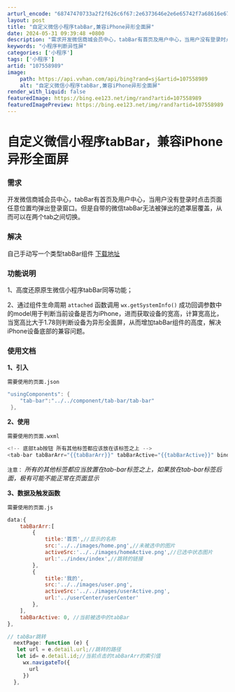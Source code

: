 ```yaml
---
arturl_encode: "68747470733a2f2f626c6f67:2e6373646e2e6e65742f7a68616e677469616e5f7469616e2f:61727469636c652f64657461696c732f313037353538393839"
layout: post
title: "自定义微信小程序tabBar,兼容iPhone异形全面屏"
date: 2024-05-31 09:39:48 +0800
description: "需求开发微信商城会员中心，tabBar有首页及用户中心，当用户没有登录时点击页面任意位置均弹出登录窗"
keywords: "小程序判断异性屏"
categories: ['小程序']
tags: ['小程序']
artid: "107558989"
image:
    path: https://api.vvhan.com/api/bing?rand=sj&artid=107558989
    alt: "自定义微信小程序tabBar,兼容iPhone异形全面屏"
render_with_liquid: false
featuredImage: https://bing.ee123.net/img/rand?artid=107558989
featuredImagePreview: https://bing.ee123.net/img/rand?artid=107558989
---
```


# 自定义微信小程序tabBar，兼容iPhone异形全面屏

### 需求

开发微信商城会员中心，tabBar有首页及用户中心，当用户没有登录时点击页面任意位置均弹出登录窗口。但是自带的微信tabBar无法被弹出的遮罩层覆盖，从而可以在两个tab之间切换。

### 解决

自己手动写一个类型tabBar组件
[下载地址](https://download.csdn.net/download/zhangtian_tian/12657634)

### 功能说明

1、高度还原原生微信小程序tabBar同等功能；
  
2、通过组件生命周期
`attached`
函数调用
`wx.getSystemInfo()`
成功回调参数中的model用于判断当前设备是否为iPhone，进而获取设备的宽高，计算宽高比，当宽高比大于1.78则判断设备为异形全面屏，从而增加tabBar组件的高度，解决iPhone设备底部的兼容问题。

### 使用文档

**1、引入**

`需要使用的页面.json`

```objectivec
"usingComponents": {
    "tab-bar":"../../component/tab-bar/tab-bar"
 },

```

**2、使用**

`需要使用的页面.wxml`

```javascript
<!-- 底部tab按钮 所有其他标签都应该放在该标签之上 -->
<tab-bar tabBarArr="{{tabBarArr}}" tabBarActive="{{tabBarActive}}" bind:click="nextPage"/>

```

`注意：`
*所有的其他标签都应当放置在tab-bar标签之上，如果放在tab-bar标签后面，极有可能不能正常在页面显示*

**3、数据及触发函数**

`需要使用的页面.js`

```javascript
data:{
	tabBarArr:[
		{
			title:'首页',//显示的名称
			src:'../../images/home.png',//未被选中的图片
			activeSrc:'../../images/homeActive.png',//已选中状态图片
			url:'../index/index',//跳转的链接
		},
		{
			title:'我的',
			src:'../../images/user.png',
			activeSrc:'../../images/userActive.png',
			url:'../userCenter/userCenter'
		},
	],
    tabBarActive: 0, //当前被选中的tabBar
},

// tabBar跳转
  nextPage: function (e) {
   let url = e.detail.url;//跳转的路径
   let id= e.detail.id;//当前点击的tabBarArr的索引值
     wx.navigateTo({
       url
     })
  },

```